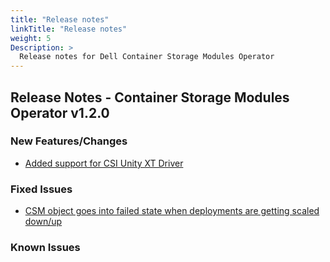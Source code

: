 ```yaml
---
title: "Release notes"
linkTitle: "Release notes"
weight: 5
Description: >
  Release notes for Dell Container Storage Modules Operator
---
```


## Release Notes - Container Storage Modules Operator v1.2.0

### New Features/Changes
- [Added support for CSI Unity XT Driver](https://github.com/dell/csm/issues/756)


### Fixed Issues
- [CSM object goes into failed state when deployments are getting scaled down/up](https://github.com/dell/csm/issues/816)


### Known Issues
